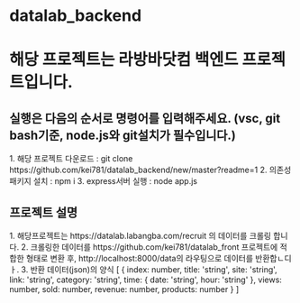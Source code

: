 # datalab_backend
<h1> 해당 프로젝트는 라방바닷컴 백엔드 프로젝트입니다.</h1>
<h2> 실행은 다음의 순서로 명령어를 입력해주세요.
(vsc, git bash기준, node.js와 git설치가 필수입니다.) </h2>
  1. 해당 프로젝트 다운로드 : git clone https://github.com/kei781/datalab_backend/new/master?readme=1
  2. 의존성 패키지 설치 : npm i
  3. express서버 실행 : node app.js
  
<h2> 프로젝트 설명 </h2>
  1. 해당프로젝트는 https://datalab.labangba.com/recruit 의 데이터를 크롤링 합니다.
  2. 크롤링한 데이터를 https://github.com/kei781/datalab_front 프로젝트에 적합한 형태로 변환 후, http://localhost:8000/data의 라우팅으로 데이터를 반환합ㄴ디ㅏ.
  3. 반환 데이터(json)의 양식
  [
    {
      index: number,
      title: 'string',
      site: 'string',
      link: 'string',
      category: 'string',
      time: { date: 'string', hour: 'string' },
      views: number,
      sold: number,
      revenue: number,
      products: number
    }
  ]
